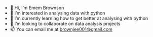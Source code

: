 - 👋 Hi, I’m Emem Brownson
- 👀 I’m interested in analysing data with python
- 🌱 I’m currently learning how to get better at analysing with python
- 💞️ I’m looking to collaborate on data analysis projects
- 📫 You can email me at brownjee001@gmail.com

<!---
brownjee/brownjee is a ✨ special ✨ repository because its `README.md` (this file) appears on your GitHub profile.
You can click the Preview link to take a look at your changes.
--->
